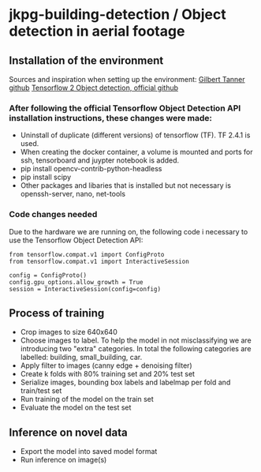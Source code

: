 # jkpg-building-detection / Object detection in aerial footage
## Installation of the environment
Sources and inspiration when setting up the environment:
[Gilbert Tanner github](https://github.com/TannerGilbert/Tensorflow-Object-Detection-API-Train-Model)
[Tensorflow 2 Object detection, official github](https://github.com/tensorflow/models/blob/master/research/object_detection/g3doc/tf2.md)

### After following the official Tensorflow Object Detection API installation instructions, these changes were made:
 * Uninstall of duplicate (different versions) of tensorflow (TF). TF 2.4.1 is used.
 * When creating the docker container, a volume is mounted and ports for ssh, tensorboard and juypter notebook is added.
 * pip install opencv-contrib-python-headless
 * pip install scipy
 * Other packages and libaries that is installed but not necessary is openssh-server, nano, net-tools
 

### Code changes needed
Due to the hardware we are running on, the following code i necessary to use the Tensorflow Object Detection API:
```
from tensorflow.compat.v1 import ConfigProto
from tensorflow.compat.v1 import InteractiveSession

config = ConfigProto()
config.gpu_options.allow_growth = True
session = InteractiveSession(config=config)
```

## Process of training
 * Crop images to size 640x640
 * Choose images to label. To help the model in not misclassifying we are introducing two "extra" categories. In total the following categories are labelled: building, small_building, car.
 * Apply filter to images (canny edge + denoising filter)
 * Create k folds with 80% training set and 20% test set
 * Serialize images, bounding box labels and labelmap per fold and train/test set
 * Run training of the model on the train set
 * Evaluate the model on the test set

## Inference on novel data
 * Export the model into saved model format
 * Run inference on image(s)
